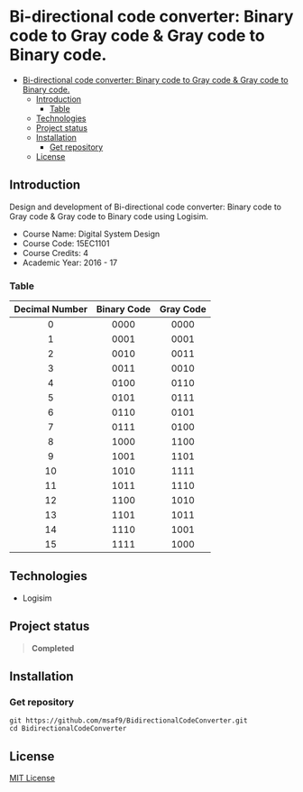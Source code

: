 # Bi-directional code converter: Binary code to Gray code & Gray code to Binary code.

- [Bi-directional code converter: Binary code to Gray code & Gray code to Binary code.](#bi-directional-code-converter-binary-code-to-gray-code--gray-code-to-binary-code)
  - [Introduction](#introduction)
    - [Table](#table)
  - [Technologies](#technologies)
  - [Project status](#project-status)
  - [Installation](#installation)
    - [Get repository](#get-repository)
  - [License](#license)

## Introduction
Design and development of Bi-directional code converter: Binary code to Gray code & Gray code to Binary code using Logisim.

- Course Name: Digital System Design
- Course Code: 15EC1101
- Course Credits: 4
- Academic Year: 2016 - 17

### Table
| Decimal Number | Binary Code | Gray Code |
| :------------: | :---------: | :-------: |
|       0        |    0000     |   0000    |
|       1        |    0001     |   0001    |
|       2        |    0010     |   0011    |
|       3        |    0011     |   0010    |
|       4        |    0100     |   0110    |
|       5        |    0101     |   0111    |
|       6        |    0110     |   0101    |
|       7        |    0111     |   0100    |
|       8        |    1000     |   1100    |
|       9        |    1001     |   1101    |
|       10       |    1010     |   1111    |
|       11       |    1011     |   1110    |
|       12       |    1100     |   1010    |
|       13       |    1101     |   1011    |
|       14       |    1110     |   1001    |
|       15       |    1111     |   1000    |

## Technologies
- Logisim

## Project status
> **Completed**

## Installation
### Get repository
```git
git https://github.com/msaf9/BidirectionalCodeConverter.git
cd BidirectionalCodeConverter
```

## License
[MIT License](LICENSE)
